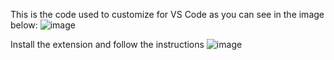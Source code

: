 This is the code used to customize for VS Code as you can see in the image below:
![image](https://github.com/AkaneKano/vs-css/assets/104847251/e16b8bb9-13ff-4143-a03d-cb943769733f)

Install the extension and follow the instructions
![image](https://github.com/AkaneKano/vs-css/assets/104847251/fd942685-e1e0-48d5-aaa2-6a1aff718a64)
